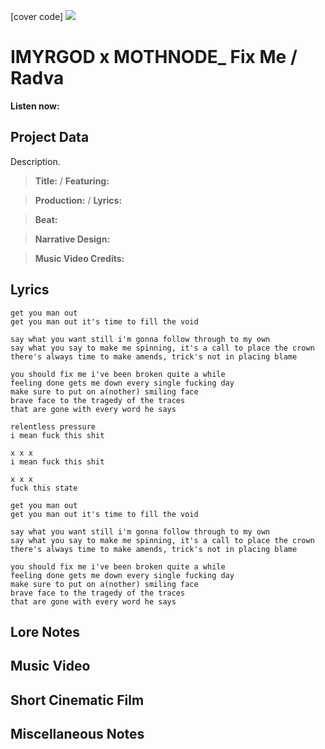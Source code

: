 [cover code] ![](57175019_319474918741616_8502199518755923887_n.jpg)

# IMYRGOD x MOTHNODE_ Fix Me / Radva

**Listen now:** 

## Project Data

Description.

> **Title:**  / **Featuring:** 

> **Production:**  / **Lyrics:** 

> **Beat:**

> **Narrative Design:**

> **Music Video Credits:**


## Lyrics

```
get you man out
get you man out it's time to fill the void

say what you want still i'm gonna follow through to my own
say what you say to make me spinning, it's a call to place the crown
there's always time to make amends, trick's not in placing blame

you should fix me i've been broken quite a while
feeling done gets me down every single fucking day
make sure to put on a(nother) smiling face
brave face to the tragedy of the traces
that are gone with every word he says

relentless pressure 
i mean fuck this shit

x x x 
i mean fuck this shit

x x x 
fuck this state 

get you man out
get you man out it's time to fill the void

say what you want still i'm gonna follow through to my own
say what you say to make me spinning, it's a call to place the crown
there's always time to make amends, trick's not in placing blame

you should fix me i've been broken quite a while
feeling done gets me down every single fucking day
make sure to put on a(nother) smiling face
brave face to the tragedy of the traces
that are gone with every word he says

```

## Lore Notes

## Music Video

## Short Cinematic Film

## Miscellaneous Notes
